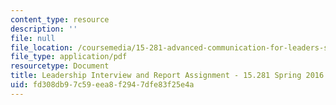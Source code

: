 ```yaml
---
content_type: resource
description: ''
file: null
file_location: /coursemedia/15-281-advanced-communication-for-leaders-spring-2016/fd308db97c59eea8f2947dfe83f25e4a_MIT15_281S16_Leadership.pdf
file_type: application/pdf
resourcetype: Document
title: Leadership Interview and Report Assignment - 15.281 Spring 2016
uid: fd308db9-7c59-eea8-f294-7dfe83f25e4a
---
```

